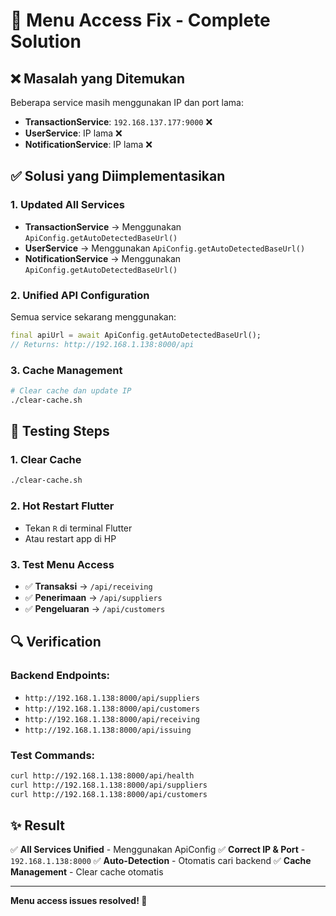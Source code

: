 # 🔧 Menu Access Fix - Complete Solution

## ❌ Masalah yang Ditemukan

Beberapa service masih menggunakan IP dan port lama:
- **TransactionService**: `192.168.137.177:9000` ❌
- **UserService**: IP lama ❌  
- **NotificationService**: IP lama ❌

## ✅ Solusi yang Diimplementasikan

### 1. Updated All Services
- **TransactionService** → Menggunakan `ApiConfig.getAutoDetectedBaseUrl()`
- **UserService** → Menggunakan `ApiConfig.getAutoDetectedBaseUrl()`
- **NotificationService** → Menggunakan `ApiConfig.getAutoDetectedBaseUrl()`

### 2. Unified API Configuration
Semua service sekarang menggunakan:
```dart
final apiUrl = await ApiConfig.getAutoDetectedBaseUrl();
// Returns: http://192.168.1.138:8000/api
```

### 3. Cache Management
```bash
# Clear cache dan update IP
./clear-cache.sh
```

## 🚀 Testing Steps

### 1. Clear Cache
```bash
./clear-cache.sh
```

### 2. Hot Restart Flutter
- Tekan `R` di terminal Flutter
- Atau restart app di HP

### 3. Test Menu Access
- ✅ **Transaksi** → `/api/receiving`
- ✅ **Penerimaan** → `/api/suppliers`  
- ✅ **Pengeluaran** → `/api/customers`

## 🔍 Verification

### Backend Endpoints:
- `http://192.168.1.138:8000/api/suppliers`
- `http://192.168.1.138:8000/api/customers`
- `http://192.168.1.138:8000/api/receiving`
- `http://192.168.1.138:8000/api/issuing`

### Test Commands:
```bash
curl http://192.168.1.138:8000/api/health
curl http://192.168.1.138:8000/api/suppliers
curl http://192.168.1.138:8000/api/customers
```

## ✨ Result

✅ **All Services Unified** - Menggunakan ApiConfig
✅ **Correct IP & Port** - `192.168.1.138:8000`
✅ **Auto-Detection** - Otomatis cari backend
✅ **Cache Management** - Clear cache otomatis

---
**Menu access issues resolved! 🎉**